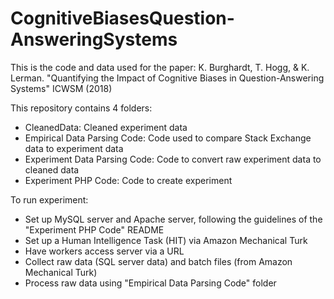 # CognitiveBiasesQuestion-AnsweringSystems

This is the code and data used for the paper: 
K. Burghardt, T. Hogg, & K. Lerman. "Quantifying the Impact of Cognitive Biases in Question-Answering Systems" ICWSM (2018)

This repository contains 4 folders:

- CleanedData:                  Cleaned experiment data
- Empirical Data Parsing Code:  Code used to compare Stack Exchange data to experiment data
- Experiment Data Parsing Code: Code to convert raw experiment data to cleaned data
- Experiment PHP Code:          Code to create experiment

To run experiment:
- Set up MySQL server and Apache server, following the guidelines of the "Experiment PHP Code" README
- Set up a Human Intelligence Task (HIT) via Amazon Mechanical Turk
- Have workers access server via a URL
- Collect raw data (SQL server data) and batch files (from Amazon Mechanical Turk)
- Process raw data using "Empirical Data Parsing Code" folder
